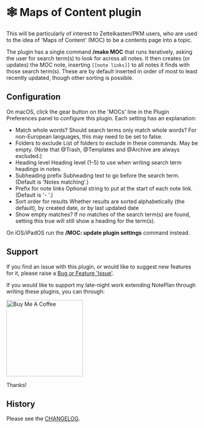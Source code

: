 # 🕸 Maps of Content plugin

This will be particularly of interest to Zettelkasten/PKM users, who are used to the idea of 'Maps of Content' (MOC) to be a contents page into a topic.

The plugin has a single command **/make MOC** that runs iteratively, asking the user for search term(s) to look for across all notes. It then creates (or updates) the MOC note, inserting `[[note links]]` to all notes it finds with those search term(s).  These are by default inserted in order of most to least recently updated, though other sorting is possible.

## Configuration
On macOS, click the gear button on the 'MOCs' line in the Plugin Preferences panel to configure this plugin. Each setting has an explanation:

- Match whole words? Should search terms only match whole words? For non-European languages, this may need to be set to false.
- Folders to exclude List of folders to exclude in these commands. May be empty. (Note that @Trash, @Templates and @Archive are always excluded.)
- Heading level Heading level (1-5) to use when writing search term headings in notes.
- Subheading prefix Subheading text to go before the search term. (Default is 'Notes matching'.)
- Prefix for note links Optional string to put at the start of each note link. (Default is '- '.)
- Sort order for results Whether results are sorted alphabetically (the default), by created date, or by last updated date
- Show empty matches? If no matches of the search term(s) are found, setting this true will still show a heading for the term(s).

On iOS/iPadOS run the **/MOC: update plugin settings** command instead.

## Support
If you find an issue with this plugin, or would like to suggest new features for it, please raise a [Bug or Feature 'Issue'](https://github.com/NotePlan/plugins/issues).

If you would like to support my late-night work extending NotePlan through writing these plugins, you can through:

[<img width="200px" alt="Buy Me A Coffee" src="https://www.buymeacoffee.com/assets/img/guidelines/download-assets-sm-2.svg" />](https://www.buymeacoffee.com/revjgc)

Thanks!

## History
Please see the [CHANGELOG](CHANGELOG.md).
